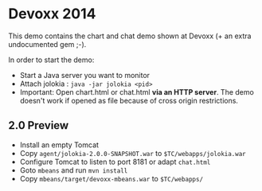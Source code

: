 # Devoxx 2014

This demo contains the chart and chat demo shown at Devoxx (+ an extra undocumented gem ;-).

In order to start the demo:

* Start a Java server you want to monitor
* Attach jolokia : `java -jar jolokia <pid>` 
* Important: Open chart.html or chat.html **via an HTTP server**. The demo doesn't work if opened as file because of cross origin restrictions.


## 2.0 Preview

* Install an empty Tomcat
* Copy `agent/jolokia-2.0.0-SNAPSHOT.war` to `$TC/webapps/jolokia.war`
* Configure Tomcat to listen to port 8181 or adapt `chat.html`
* Goto `mbeans` and run `mvn install`
* Copy `mbeans/target/devoxx-mbeans.war` to `$TC/webapps/`


